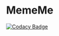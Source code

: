 # MemeMe

[![Codacy Badge](https://api.codacy.com/project/badge/Grade/79363bd6c2fc4bc69819421437501f62)](https://app.codacy.com/gh/WK-CourseWork/MemeMe?utm_source=github.com&utm_medium=referral&utm_content=WK-CourseWork/MemeMe&utm_campaign=Badge_Grade_Settings)
